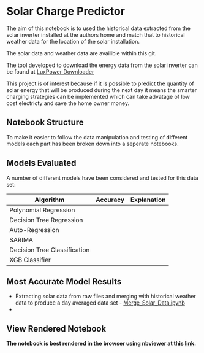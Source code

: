 # Solar Charge Predictor

The aim of this notebook is to used the historical data extracted from the solar inverter installed at the authors home and match that to historical weather data for the location of the solar installation. 

The solar data and weather data are availible within this git. 

The tool developed to download the energy data from the solar inverter can be found at [LuxPower Downloader](https://github.com/chriswright757/LuxPower_Downloader)

This project is of interest because if it is possible to predict the quantity of solar energy that will be produced during the next day it means the smarter charging strategies can be implemented which can take advatage of low cost electricty and save the home owner money. 

## Notebook Structure

To make it easier to follow the data manipulation and testing of different models each part has been broken down into a seperate notebooks. 



## Models Evaluated

A number of different models have been considered and tested for this data set:

| Algorithm | Accuracy | Explanation |
|----------|----------------|---------|
| Polynomial Regression |   |    |
| Decision Tree Regression |  |   |
| Auto-Regression |   |    |
| SARIMA |    |  |
| Decision Tree Classification |    |    |
| XGB Classifier |   |   |

## Most Accurate Model Results




- Extracting solar data from raw files and merging with historical weather data to produce a day averaged data set - [Merge_Solar_Data.ipynb]()
- 


## View Rendered Notebook

**The notebook is best rendered in the browser using nbviewer at this [link](https://nbviewer.jupyter.org/github/chriswright757/solar_charge_predictor/blob/main/Solar%20Predictor_V2.ipynb).**
